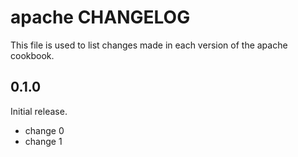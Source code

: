 # apache CHANGELOG

This file is used to list changes made in each version of the apache cookbook.

## 0.1.0

Initial release.

- change 0
- change 1

